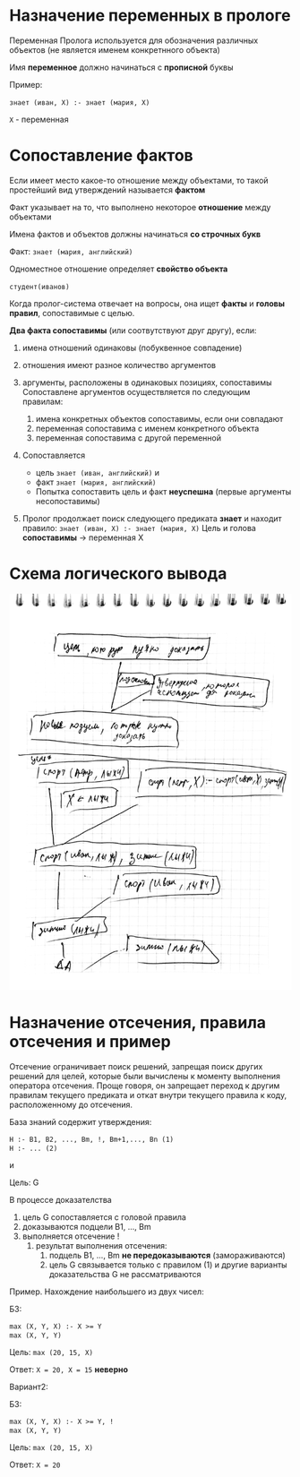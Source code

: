 # Назначение переменных в прологе

Переменная Пролога используется для обозначения различных объектов (не является именем конкретнного объекта)

Имя **переменное** должно начинаться с **прописной** буквы

Пример:

`знает (иван, X) :- знает (мария, X)`

`X` - переменная 

# Сопоставление фактов

Если имеет место какое-то отношение между объектами, то такой простейший вид утверждений называется **фактом**

Факт указывает на то, что выполнено некоторое **отношение** между объектами

Имена фактов и объектов должны начинаться **со строчных букв**

Факт: `знает (мария, английский)`

Одноместное отношение определяет **свойство объекта**

`студент(иванов)`

Когда пролог-система отвечает на вопросы, она ищет **факты** и **головы правил**, сопоставимые с целью.

**Два факта сопоставимы** (или соотвутствуют друг другу), если:

1. имена отношений одинаковы (побуквенное совпадение)
2. отношения имеют разное количество аргументов
3. аргументы, расположены в одинаковых позициях, сопоставимы
Сопоставлене аргументов осуществляется по следующим правилам:
    1. имена конкретных объектов сопоставимы, если они совпадают
    2. переменная сопоставима с именем конкретного объекта
    3. переменная сопоставима с другой переменной

1. Сопоставляется
    * цель `знает (иван, английский)` и
    * факт `знает (мария, английский)`
    * Попытка сопоставить цель и факт **неуспешна** (первые аргументы несопоставимы)
2. Пролог продолжает поиск следующего предиката **знает** и находит правило:
    `знает (иван, X) :- знает (мария, X)`
    Цель и голова **сопоставимы** -> переменная X

# Схема логического вывода

![](./ЯП/схема.png)

# Назначение отсечения, правила отсечения и пример

Отсечение ограничивает поиск решений, запрещая поиск других решений для целей, которые были вычислены к моменту выполнения оператора отсечения. 
Проще говоря, он запрещает переход к другим правилам текущего предиката и откат внутри текущего правила к коду, расположенному до отсечения.

База знаний содержит утверждения:

```
H :- B1, B2, ..., Bm, !, Bm+1,..., Bn (1)
H :- ... (2)
```
и

Цель: G

В процессе доказателства

1. цель G сопоставляется с головой правила
2. доказываются подцели B1, ..., Bm
3. выполняется отсечение !
    1. результат выполнения отсечения:
        1. подцель B1, ..., Bm **не передоказываются** (замораживаются)
        2. цель G связывается только с правилом (1) и другие варианты доказательства G не рассматриваются

Пример. Нахождение наибольшего из двух чисел: 

БЗ:

```
max (X, Y, X) :- X >= Y
max (X, Y, Y)
```

Цель: `max (20, 15, X)`

Ответ: `X = 20, X = 15` **неверно**

Вариант2:

БЗ:

```
max (X, Y, X) :- X >= Y, !
max (X, Y, Y)
```

Цель: `max (20, 15, X)`

Ответ: `X = 20`